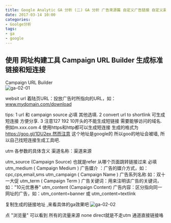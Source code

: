 ```yaml
---
title: Google Analytic GA 分析 (二) GA 分析 广告来源篇 自定义广告链接 自定义渠道 最速指南
date: 2017-03-14 10:00
categories:
- Goolge分析
tags:
- ga
- google
---
```


## 使用 网址构建工具 Campaign URL Builder 生成标准链接和短连接
  
Campaign URL Builder  
![ga-02-01](https://midu.studio515.cn/2017/ga-02-01.png)

websit url  着陆页URL：投放广告时所指向的URL，如：www.mydomain.com/download

tips:  1  url 和 campaign source 必填 其他选填. 2 convert url to shortlink 可生成短连接 方便分享.
3 注意127 192 10开头的不能生成短链接 需要能够访问的域名. 例如m.xxx.com 4 使用https和http都可以生成短连接 生成的格式为 https://goo.gl/1DU2ex,然而注意 这个地址是google的 所以goo的地址会被墙, 所以自己找短连接生成工具吧.

utm 各参数的具体含义
渠道名称：渠道来源

utm_source  (Campaign Source) 也就是refer 从哪个页面跳转链接过来 必填                          
utm_medium ( Campaign Medium ) 广告媒介 ：广告的媒介方式，如：cpc,cps,email,sms
utm_campaign  ( Campaign Name )  广告系列名称 如：双十一大促
utm_term ( Campaign Term )   广告关键词：用来注明该广告的关键词，如："10元优惠券"
utm_content (Campaign Content) 广告内容：区分指向同一网址的广告，如：utm_content=banner 或 utm_content=textlink


复制生成的链接地址 ,来看具体的ga效果吧
![ga-02-02](https://midu.studio515.cn/2017/ga-02-02.png)

点 "浏览量" 可以看到 所有的流量来源 none direct就是不走utm 通道直接链接咯 


